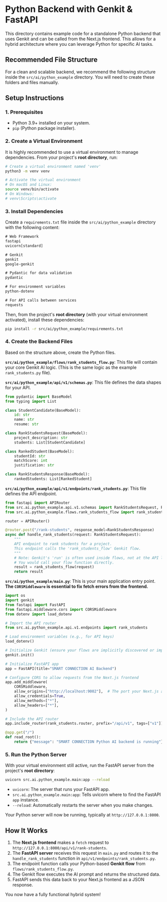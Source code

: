 # Python Backend with Genkit & FastAPI

This directory contains example code for a standalone Python backend that uses Genkit and can be called from the Next.js frontend. This allows for a hybrid architecture where you can leverage Python for specific AI tasks.

## Recommended File Structure

For a clean and scalable backend, we recommend the following structure inside the `src/ai/python_example` directory. You will need to create these folders and files manually.

## Setup Instructions

### 1. Prerequisites

- Python 3.9+ installed on your system.
- `pip` (Python package installer).

### 2. Create a Virtual Environment

It is highly recommended to use a virtual environment to manage dependencies. From your project's **root directory**, run:

```bash
# Create a virtual environment named 'venv'
python3 -m venv venv

# Activate the virtual environment
# On macOS and Linux:
source venv/bin/activate
# On Windows:
# venv\Scripts\activate
```

### 3. Install Dependencies

Create a `requirements.txt` file inside the `src/ai/python_example` directory with the following content:

```txt
# Web Framework
fastapi
uvicorn[standard]

# Genkit
genkit
google-genkit

# Pydantic for data validation
pydantic

# For environment variables
python-dotenv

# For API calls between services
requests
```

Then, from the project's **root directory** (with your virtual environment activated), install these dependencies:

```bash
pip install -r src/ai/python_example/requirements.txt
```

### 4. Create the Backend Files

Based on the structure above, create the Python files.

**`src/ai/python_example/flows/rank_students_flow.py`**:
This file will contain your core Genkit AI logic. (This is the same logic as the example `rank_students.py` file).

**`src/ai/python_example/api/v1/schemas.py`**:
This file defines the data shapes for your API.

```python
from pydantic import BaseModel
from typing import List

class StudentCandidate(BaseModel):
    id: str
    name: str
    resume: str

class RankStudentsRequest(BaseModel):
    project_description: str
    students: List[StudentCandidate]

class RankedStudent(BaseModel):
    studentId: str
    matchScore: int
    justification: str

class RankStudentsResponse(BaseModel):
    rankedStudents: List[RankedStudent]
```

**`src/ai/python_example/api/v1/endpoints/rank_students.py`**:
This file defines the API endpoint.

```python
from fastapi import APIRouter
from src.ai.python_example.api.v1.schemas import RankStudentsRequest, RankStudentsResponse
from src.ai.python_example.flows.rank_students_flow import rank_students_flow # Assuming your flow is named this

router = APIRouter()

@router.post("/rank-students", response_model=RankStudentsResponse)
async def handle_rank_students(request: RankStudentsRequest):
    """
    API endpoint to rank students for a project.
    This endpoint calls the 'rank_students_flow' Genkit flow.
    """
    # Note: Genkit's 'run' is often used inside flows, not at the API layer.
    # You would call your flow function directly.
    result = rank_students_flow(request)
    return result
```

**`src/ai/python_example/main.py`**:
This is your main application entry point. **The `CORSMiddleware` is essential to fix fetch errors from the frontend.**

```python
import os
import genkit
from fastapi import FastAPI
from fastapi.middleware.cors import CORSMiddleware
from dotenv import load_dotenv

# Import the API router
from src.ai.python_example.api.v1.endpoints import rank_students

# Load environment variables (e.g., for API keys)
load_dotenv()

# Initialize Genkit (ensure your flows are implicitly discovered or imported)
genkit.init()

# Initialize FastAPI app
app = FastAPI(title="SMART CONNECTION AI Backend")

# Configure CORS to allow requests from the Next.js frontend
app.add_middleware(
    CORSMiddleware,
    allow_origins=["http://localhost:9002"],  # The port your Next.js app runs on
    allow_credentials=True,
    allow_methods=["*"],
    allow_headers=["*"],
)

# Include the API router
app.include_router(rank_students.router, prefix="/api/v1", tags=["v1"])

@app.get("/")
def read_root():
    return {"message": "SMART CONNECTION Python AI backend is running"}

```

### 5. Run the Python Server

With your virtual environment still active, run the FastAPI server from the project's **root directory**:

```bash
uvicorn src.ai.python_example.main:app --reload
```

- `uvicorn`: The server that runs your FastAPI app.
- `src.ai.python_example.main:app`: Tells uvicorn where to find the FastAPI `app` instance.
- `--reload`: Automatically restarts the server when you make changes.

Your Python server will now be running, typically at `http://127.0.0.1:8000`.

## How It Works

1. The **Next.js frontend** makes a `fetch` request to `http://127.0.0.1:8000/api/v1/rank-students`.
2. The **FastAPI server** receives this request in `main.py` and routes it to the `handle_rank_students` function in `api/v1/endpoints/rank_students.py`.
3. The endpoint function calls your Python-based **Genkit flow** from `flows/rank_students_flow.py`.
4. The Genkit flow executes the AI prompt and returns the structured data.
5. FastAPI sends this data back to your Next.js frontend as a JSON response.

You now have a fully functional hybrid system!
